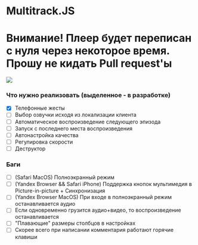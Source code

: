 # Multitrack.JS

# Внимание! Плеер будет переписан с нуля через некоторое время. Прошу не кидать Pull request'ы

![](https://raw.githubusercontent.com/Ponywka/multitrack.js/master/screenshot.png)

### Что нужно реализовать (выделенное - в разработке)
- [x] Телефонные жесты
- [ ] Выбор озвучки исходя из локализации клиента
- [ ] Автоматическое воспроизведение следующего эпизода
- [ ] Запуск с последнего места воспроизведения
- [ ] Автонастройка качества
- [ ] Регулировка скорости
- [ ] Деструктор

### Баги
- [ ] (Safari MacOS) Полноэкранный режим
- [ ] (Yandex Browser && Safari iPhone) Поддержка кнопок мультимедия в Picture-in-picture + Синхронизация
- [ ] (Yandex Browser MacOS) При входе в полноэкранный режим останавливается аудио
- [ ] Если одновременно грузится аудио+видео, то воспроизведение останавливается
- [ ] "Плавающие" размеры столбцов в настройках
- [ ] Скорее всего при написании комментария работают горячие клавиши
